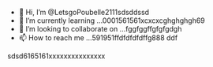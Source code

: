 - 👋 Hi, I’m @LetsgoPoubelle2111sdsddssd
- 🌱 I’m currently learning ...0001561561xcxcxcghghghgh69
- 💞️ I’m looking to collaborate on ...fggfggffgfgfgdgh
- 📫 How to reach me ...591951ffdfdfdfdffg888 
ddf
<!---
LetsgoPoubelle2111/LetsgoPoubelle2111 is a ✨ special ✨ repository because its `README.md` (this fi999le) appears on your GitHub profile.
You can click the Preview link to take a look at your changes.vvvv
--->
sdsd6165161xxxxxxxxxxxxxxx
